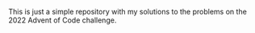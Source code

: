 This is just a simple repository with my solutions to the problems on the 2022 Advent of Code challenge.
